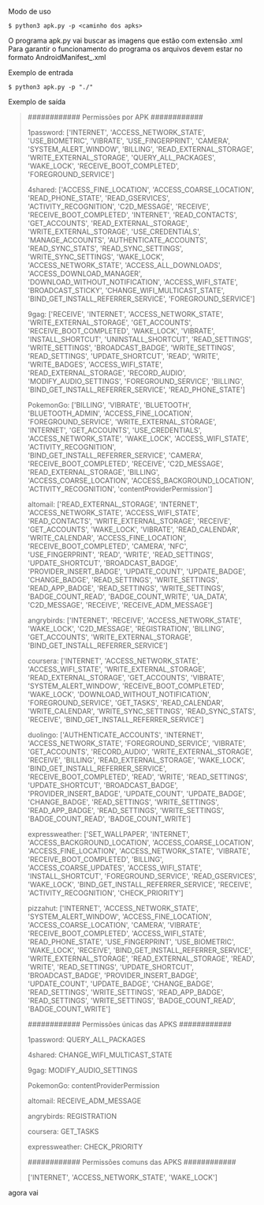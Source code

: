 Modo de uso

`$ python3 apk.py -p <caminho dos apks>`

O programa apk.py vai buscar as imagens que estão com extensão .xml
Para garantir o funcionamento do programa os arquivos devem estar no formato AndroidManifest_<nomedoapk>.xml

Exemplo de entrada

`$ python3 apk.py -p "./"`

Exemplo de saída

> ############ Permissões por APK ############
>
> 1password: ['INTERNET', 'ACCESS_NETWORK_STATE', 'USE_BIOMETRIC', 'VIBRATE', 'USE_FINGERPRINT', 'CAMERA', 'SYSTEM_ALERT_WINDOW', 'BILLING', 'READ_EXTERNAL_STORAGE', 'WRITE_EXTERNAL_STORAGE', 'QUERY_ALL_PACKAGES', 'WAKE_LOCK', 'RECEIVE_BOOT_COMPLETED', 'FOREGROUND_SERVICE']
>
> 4shared: ['ACCESS_FINE_LOCATION', 'ACCESS_COARSE_LOCATION', 'READ_PHONE_STATE', 'READ_GSERVICES', 'ACTIVITY_RECOGNITION', 'C2D_MESSAGE', 'RECEIVE', 'RECEIVE_BOOT_COMPLETED', 'INTERNET', 'READ_CONTACTS', 'GET_ACCOUNTS', 'READ_EXTERNAL_STORAGE', 'WRITE_EXTERNAL_STORAGE', 'USE_CREDENTIALS', 'MANAGE_ACCOUNTS', 'AUTHENTICATE_ACCOUNTS', 'READ_SYNC_STATS', 'READ_SYNC_SETTINGS', 'WRITE_SYNC_SETTINGS', 'WAKE_LOCK', 'ACCESS_NETWORK_STATE', 'ACCESS_ALL_DOWNLOADS', 'ACCESS_DOWNLOAD_MANAGER', 'DOWNLOAD_WITHOUT_NOTIFICATION', 'ACCESS_WIFI_STATE', 'BROADCAST_STICKY', 'CHANGE_WIFI_MULTICAST_STATE', 'BIND_GET_INSTALL_REFERRER_SERVICE', 'FOREGROUND_SERVICE']
>
> 9gag: ['RECEIVE', 'INTERNET', 'ACCESS_NETWORK_STATE', 'WRITE_EXTERNAL_STORAGE', 'GET_ACCOUNTS', 'RECEIVE_BOOT_COMPLETED', 'WAKE_LOCK', 'VIBRATE', 'INSTALL_SHORTCUT', 'UNINSTALL_SHORTCUT', 'READ_SETTINGS', 'WRITE_SETTINGS', 'BROADCAST_BADGE', 'WRITE_SETTINGS', 'READ_SETTINGS', 'UPDATE_SHORTCUT', 'READ', 'WRITE', 'WRITE_BADGES', 'ACCESS_WIFI_STATE', 'READ_EXTERNAL_STORAGE', 'RECORD_AUDIO', 'MODIFY_AUDIO_SETTINGS', 'FOREGROUND_SERVICE', 'BILLING', 'BIND_GET_INSTALL_REFERRER_SERVICE', 'READ_PHONE_STATE']
>
> PokemonGo: ['BILLING', 'VIBRATE', 'BLUETOOTH', 'BLUETOOTH_ADMIN', 'ACCESS_FINE_LOCATION', 'FOREGROUND_SERVICE', 'WRITE_EXTERNAL_STORAGE', 'INTERNET', 'GET_ACCOUNTS', 'USE_CREDENTIALS', 'ACCESS_NETWORK_STATE', 'WAKE_LOCK', 'ACCESS_WIFI_STATE', 'ACTIVITY_RECOGNITION', 'BIND_GET_INSTALL_REFERRER_SERVICE', 'CAMERA', 'RECEIVE_BOOT_COMPLETED', 'RECEIVE', 'C2D_MESSAGE', 'READ_EXTERNAL_STORAGE', 'BILLING', 'ACCESS_COARSE_LOCATION', 'ACCESS_BACKGROUND_LOCATION', 'ACTIVITY_RECOGNITION', 'contentProviderPermission']
>
> altomail: ['READ_EXTERNAL_STORAGE', 'INTERNET', 'ACCESS_NETWORK_STATE', 'ACCESS_WIFI_STATE', 'READ_CONTACTS', 'WRITE_EXTERNAL_STORAGE', 'RECEIVE', 'GET_ACCOUNTS', 'WAKE_LOCK', 'VIBRATE', 'READ_CALENDAR', 'WRITE_CALENDAR', 'ACCESS_FINE_LOCATION', 'RECEIVE_BOOT_COMPLETED', 'CAMERA', 'NFC', 'USE_FINGERPRINT', 'READ', 'WRITE', 'READ_SETTINGS', 'UPDATE_SHORTCUT', 'BROADCAST_BADGE', 'PROVIDER_INSERT_BADGE', 'UPDATE_COUNT', 'UPDATE_BADGE', 'CHANGE_BADGE', 'READ_SETTINGS', 'WRITE_SETTINGS', 'READ_APP_BADGE', 'READ_SETTINGS', 'WRITE_SETTINGS', 'BADGE_COUNT_READ', 'BADGE_COUNT_WRITE', 'UA_DATA', 'C2D_MESSAGE', 'RECEIVE', 'RECEIVE_ADM_MESSAGE']
>
> angrybirds: ['INTERNET', 'RECEIVE', 'ACCESS_NETWORK_STATE', 'WAKE_LOCK', 'C2D_MESSAGE', 'REGISTRATION', 'BILLING', 'GET_ACCOUNTS', 'WRITE_EXTERNAL_STORAGE', 'BIND_GET_INSTALL_REFERRER_SERVICE']
>
> coursera: ['INTERNET', 'ACCESS_NETWORK_STATE', 'ACCESS_WIFI_STATE', 'WRITE_EXTERNAL_STORAGE', 'READ_EXTERNAL_STORAGE', 'GET_ACCOUNTS', 'VIBRATE', 'SYSTEM_ALERT_WINDOW', 'RECEIVE_BOOT_COMPLETED', 'WAKE_LOCK', 'DOWNLOAD_WITHOUT_NOTIFICATION', 'FOREGROUND_SERVICE', 'GET_TASKS', 'READ_CALENDAR', 'WRITE_CALENDAR', 'WRITE_SYNC_SETTINGS', 'READ_SYNC_STATS', 'RECEIVE', 'BIND_GET_INSTALL_REFERRER_SERVICE']
>
> duolingo: ['AUTHENTICATE_ACCOUNTS', 'INTERNET', 'ACCESS_NETWORK_STATE', 'FOREGROUND_SERVICE', 'VIBRATE', 'GET_ACCOUNTS', 'RECORD_AUDIO', 'WRITE_EXTERNAL_STORAGE', 'RECEIVE', 'BILLING', 'READ_EXTERNAL_STORAGE', 'WAKE_LOCK', 'BIND_GET_INSTALL_REFERRER_SERVICE', 'RECEIVE_BOOT_COMPLETED', 'READ', 'WRITE', 'READ_SETTINGS', 'UPDATE_SHORTCUT', 'BROADCAST_BADGE', 'PROVIDER_INSERT_BADGE', 'UPDATE_COUNT', 'UPDATE_BADGE', 'CHANGE_BADGE', 'READ_SETTINGS', 'WRITE_SETTINGS', 'READ_APP_BADGE', 'READ_SETTINGS', 'WRITE_SETTINGS', 'BADGE_COUNT_READ', 'BADGE_COUNT_WRITE']
>
> expressweather: ['SET_WALLPAPER', 'INTERNET', 'ACCESS_BACKGROUND_LOCATION', 'ACCESS_COARSE_LOCATION', 'ACCESS_FINE_LOCATION', 'ACCESS_NETWORK_STATE', 'VIBRATE', 'RECEIVE_BOOT_COMPLETED', 'BILLING', 'ACCESS_COARSE_UPDATES', 'ACCESS_WIFI_STATE', 'INSTALL_SHORTCUT', 'FOREGROUND_SERVICE', 'READ_GSERVICES', 'WAKE_LOCK', 'BIND_GET_INSTALL_REFERRER_SERVICE', 'RECEIVE', 'ACTIVITY_RECOGNITION', 'CHECK_PRIORITY']
>
> pizzahut: ['INTERNET', 'ACCESS_NETWORK_STATE', 'SYSTEM_ALERT_WINDOW', 'ACCESS_FINE_LOCATION', 'ACCESS_COARSE_LOCATION', 'CAMERA', 'VIBRATE', 'RECEIVE_BOOT_COMPLETED', 'ACCESS_WIFI_STATE', 'READ_PHONE_STATE', 'USE_FINGERPRINT', 'USE_BIOMETRIC', 'WAKE_LOCK', 'RECEIVE', 'BIND_GET_INSTALL_REFERRER_SERVICE', 'WRITE_EXTERNAL_STORAGE', 'READ_EXTERNAL_STORAGE', 'READ', 'WRITE', 'READ_SETTINGS', 'UPDATE_SHORTCUT', 'BROADCAST_BADGE', 'PROVIDER_INSERT_BADGE', 'UPDATE_COUNT', 'UPDATE_BADGE', 'CHANGE_BADGE', 'READ_SETTINGS', 'WRITE_SETTINGS', 'READ_APP_BADGE', 'READ_SETTINGS', 'WRITE_SETTINGS', 'BADGE_COUNT_READ', 'BADGE_COUNT_WRITE']
>
> ############ Permissões únicas das APKS ############
>
> 1password: QUERY_ALL_PACKAGES
>
> 4shared: CHANGE_WIFI_MULTICAST_STATE
>
> 9gag: MODIFY_AUDIO_SETTINGS
>
> PokemonGo: contentProviderPermission
>
> altomail: RECEIVE_ADM_MESSAGE
>
> angrybirds: REGISTRATION
>
> coursera: GET_TASKS
>
> expressweather: CHECK_PRIORITY
>
> ############ Permissões comuns das APKS ############
>
> ['INTERNET', 'ACCESS_NETWORK_STATE', 'WAKE_LOCK']

 



agora vai


